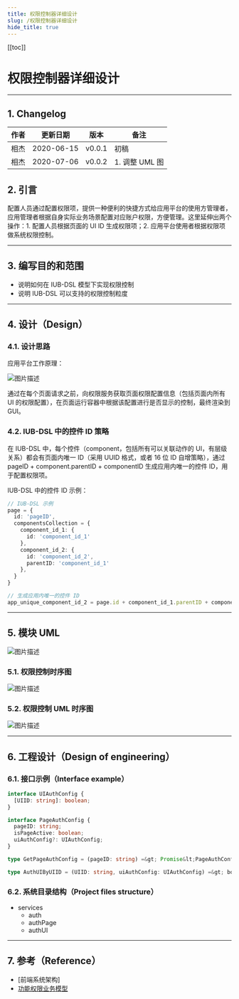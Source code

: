 ```yaml
---
title: 权限控制器详细设计
slug: /权限控制器详细设计
hide_title: true
---
```


[[toc]]

# 权限控制器详细设计

-----

## 1. Changelog

| 作者 | 更新日期 | 版本 | 备注 |
|---|---|---|---|
| 相杰 | 2020-06-15 | v0.0.1 | 初稿 |
| 相杰 | 2020-07-06 | v0.0.2 | 1. 调整 UML 图 |

## 2. 引言

配置人员通过配置权限项，提供一种便利的快捷方式给应用平台的使用方管理者，应用管理者根据自身实际业务场景配置对应账户权限，方便管理。这里延伸出两个操作：1. 配置人员根据页面的 UI ID 生成权限项；2. 应用平台使用者根据权限项做系统权限控制。

-----

## 3. 编写目的和范围

- 说明如何在 IUB-DSL 模型下实现权限控制
- 说明 IUB-DSL 可以支持的权限控制粒度

-----

## 4. 设计（Design）

### 4.1. 设计思路

应用平台工作原理：

![图片描述](https://www.tapd.cn/tfl/pictures/202007/tapd_41909965_1594002607_46.png)

通过在每个页面请求之前，向权限服务获取页面权限配置信息（包括页面内所有 UI 的权限配置），在页面运行容器中根据该配置进行是否显示的控制，最终渲染到 GUI。

### 4.2. IUB-DSL 中的控件 ID 策略

在 IUB-DSL 中，每个控件（component，包括所有可以关联动作的 UI，有层级关系）都会有页面内唯一 ID（采用 UUID 格式，或者 16 位 ID 自增策略），通过 pageID + component.parentID + componentID 生成应用内唯一的控件 ID，用于配置权限项。

IUB-DSL 中的控件 ID 示例：

```ts
// IUB-DSL 示例
page = {
  id: 'pageID',
  componentsCollection = {
    component_id_1: {
      id: 'component_id_1'
    },
    component_id_2: {
      id: 'component_id_2',
      parentID: 'component_id_1'
    },
  }
}

// 生成应用内唯一的控件 ID
app_unique_component_id_2 = page.id + component_id_1.parentID + component_id_1.id
```

-----

## 5. 模块 UML

![图片描述](https://www.tapd.cn/tfl/pictures/202006/tapd_41909965_1593522375_12.png)

### 5.1. 权限控制时序图

![图片描述](https://www.tapd.cn/tfl/pictures/202006/tapd_41909965_1592968666_33.png)

### 5.2. 权限控制 UML 时序图

![图片描述](https://www.tapd.cn/tfl/pictures/202007/tapd_41909965_1594040143_2.png)

-----

## 6. 工程设计（Design of engineering）

### 6.1. 接口示例（Interface example）

```ts
interface UIAuthConfig {
  [UIID: string]: boolean;
}

interface PageAuthConfig {
  pageID: string;
  isPageActive: boolean;
  uiAuthConfig?: UIAuthConfig;
}

type GetPageAuthConfig = (pageID: string) =&gt; Promise&lt;PageAuthConfig&gt;;

type AuthUIByUIID = (UIID: string, uiAuthConfig: UIAuthConfig) =&gt; boolean;
```

### 6.2. 系统目录结构（Project files structure）

- services
  - auth
  - authPage
  - authUI

-----

## 7. 参考（Reference）

- [前端系统架构]
- [功能权限业务模型](https://www.tapd.cn/41909965/markdown_wikis/?#1141909965001006932)